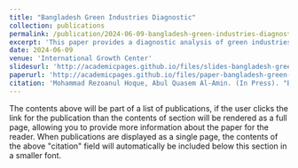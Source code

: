 ```yaml
---
title: "Bangladesh Green Industries Diagnostic"
collection: publications
permalink: /publication/2024-06-09-bangladesh-green-industries-diagnostic
excerpt: 'This paper provides a diagnostic analysis of green industries in Bangladesh.'
date: 2024-06-09
venue: 'International Growth Center'
slidesurl: 'http://academicpages.github.io/files/slides-bangladesh-green-industries.pdf'
paperurl: 'http://academicpages.github.io/files/paper-bangladesh-green-industries.pdf'
citation: 'Mohammad Rezoanul Hoque, Abul Quasem Al-Amin. (In Press). "Bangladesh Green Industries Diagnostic." <i>International Growth Center</i>.'
---
```



The contents above will be part of a list of publications, if the user clicks the link for the publication than the contents of section will be rendered as a full page, allowing you to provide more information about the paper for the reader. When publications are displayed as a single page, the contents of the above "citation" field will automatically be included below this section in a smaller font.